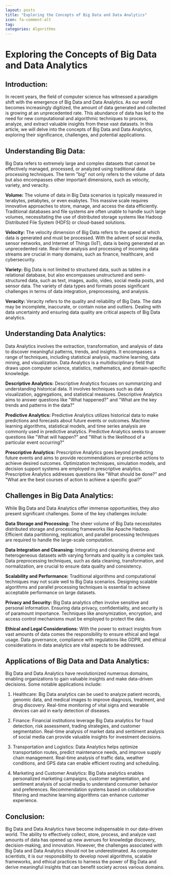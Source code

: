 ```yaml
---
layout: posts
title: "Exploring the Concepts of Big Data and Data Analytics"
icon: fa-comment-alt
tag:      
categories: Algorithms
---
```



# Exploring the Concepts of Big Data and Data Analytics

## Introduction:

In recent years, the field of computer science has witnessed a paradigm shift with the emergence of Big Data and Data Analytics. As our world becomes increasingly digitized, the amount of data generated and collected is growing at an unprecedented rate. This abundance of data has led to the need for new computational and algorithmic techniques to process, analyze, and extract valuable insights from these vast datasets. In this article, we will delve into the concepts of Big Data and Data Analytics, exploring their significance, challenges, and potential applications.

## Understanding Big Data:

Big Data refers to extremely large and complex datasets that cannot be effectively managed, processed, or analyzed using traditional data processing techniques. The term "big" not only refers to the volume of data but also encompasses other important dimensions, such as velocity, variety, and veracity. 

**Volume:** The volume of data in Big Data scenarios is typically measured in terabytes, petabytes, or even exabytes. This massive scale requires innovative approaches to store, manage, and access the data efficiently. Traditional databases and file systems are often unable to handle such large volumes, necessitating the use of distributed storage systems like Hadoop Distributed File System (HDFS) or cloud-based solutions.

**Velocity:** The velocity dimension of Big Data refers to the speed at which data is generated and must be processed. With the advent of social media, sensor networks, and Internet of Things (IoT), data is being generated at an unprecedented rate. Real-time analysis and processing of incoming data streams are crucial in many domains, such as finance, healthcare, and cybersecurity.

**Variety:** Big Data is not limited to structured data, such as tables in a relational database, but also encompasses unstructured and semi-structured data, such as text, images, audio, video, social media posts, and sensor data. The variety of data types and formats poses significant challenges in terms of data integration, preprocessing, and analysis.

**Veracity:** Veracity refers to the quality and reliability of Big Data. The data may be incomplete, inaccurate, or contain noise and outliers. Dealing with data uncertainty and ensuring data quality are critical aspects of Big Data analytics.

## Understanding Data Analytics:

Data Analytics involves the extraction, transformation, and analysis of data to discover meaningful patterns, trends, and insights. It encompasses a range of techniques, including statistical analysis, machine learning, data mining, and visualization. Data Analytics is a multidisciplinary field that draws upon computer science, statistics, mathematics, and domain-specific knowledge.

**Descriptive Analytics:** Descriptive Analytics focuses on summarizing and understanding historical data. It involves techniques such as data visualization, aggregations, and statistical measures. Descriptive Analytics aims to answer questions like "What happened?" and "What are the key trends and patterns in the data?"

**Predictive Analytics:** Predictive Analytics utilizes historical data to make predictions and forecasts about future events or outcomes. Machine learning algorithms, statistical models, and time series analysis are commonly used in predictive analytics. Predictive Analytics seeks to answer questions like "What will happen?" and "What is the likelihood of a particular event occurring?"

**Prescriptive Analytics:** Prescriptive Analytics goes beyond predicting future events and aims to provide recommendations or prescribe actions to achieve desired outcomes. Optimization techniques, simulation models, and decision support systems are employed in prescriptive analytics. Prescriptive Analytics addresses questions like "What should be done?" and "What are the best courses of action to achieve a specific goal?"

## Challenges in Big Data Analytics:

While Big Data and Data Analytics offer immense opportunities, they also present significant challenges. Some of the key challenges include:

**Data Storage and Processing:** The sheer volume of Big Data necessitates distributed storage and processing frameworks like Apache Hadoop. Efficient data partitioning, replication, and parallel processing techniques are required to handle the large-scale computation.

**Data Integration and Cleansing:** Integrating and cleansing diverse and heterogeneous datasets with varying formats and quality is a complex task. Data preprocessing techniques, such as data cleaning, transformation, and normalization, are crucial to ensure data quality and consistency.

**Scalability and Performance:** Traditional algorithms and computational techniques may not scale well to Big Data scenarios. Designing scalable algorithms and parallel processing techniques is essential to achieve acceptable performance on large datasets.

**Privacy and Security:** Big Data analytics often involve sensitive and personal information. Ensuring data privacy, confidentiality, and security is of paramount importance. Techniques like anonymization, encryption, and access control mechanisms must be employed to protect the data.

**Ethical and Legal Considerations:** With the power to extract insights from vast amounts of data comes the responsibility to ensure ethical and legal usage. Data governance, compliance with regulations like GDPR, and ethical considerations in data analytics are vital aspects to be addressed.

## Applications of Big Data and Data Analytics:

Big Data and Data Analytics have revolutionized numerous domains, enabling organizations to gain valuable insights and make data-driven decisions. Some notable applications include:

1. Healthcare: Big Data analytics can be used to analyze patient records, genomic data, and medical images to improve diagnosis, treatment, and drug discovery. Real-time monitoring of vital signs and wearable devices can aid in early detection of diseases.

2. Finance: Financial institutions leverage Big Data analytics for fraud detection, risk assessment, trading strategies, and customer segmentation. Real-time analysis of market data and sentiment analysis of social media can provide valuable insights for investment decisions.

3. Transportation and Logistics: Data Analytics helps optimize transportation routes, predict maintenance needs, and improve supply chain management. Real-time analysis of traffic data, weather conditions, and GPS data can enable efficient routing and scheduling.

4. Marketing and Customer Analytics: Big Data analytics enables personalized marketing campaigns, customer segmentation, and sentiment analysis of social media to understand consumer behavior and preferences. Recommendation systems based on collaborative filtering and machine learning algorithms can enhance customer experience.

## Conclusion:

Big Data and Data Analytics have become indispensable in our data-driven world. The ability to effectively collect, store, process, and analyze vast amounts of data has opened up new avenues for knowledge discovery, decision-making, and innovation. However, the challenges associated with Big Data and Data Analytics should not be underestimated. As computer scientists, it is our responsibility to develop novel algorithms, scalable frameworks, and ethical practices to harness the power of Big Data and derive meaningful insights that can benefit society across various domains.